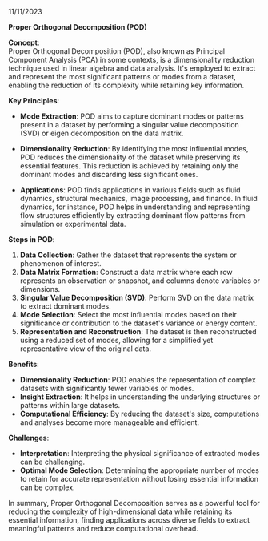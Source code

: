 11/11/2023

**Proper Orthogonal Decomposition (POD)**

**Concept**:  
Proper Orthogonal Decomposition (POD), also known as Principal Component Analysis (PCA) in some contexts, is a dimensionality reduction technique used in linear algebra and data analysis. It's employed to extract and represent the most significant patterns or modes from a dataset, enabling the reduction of its complexity while retaining key information.

**Key Principles**:
- **Mode Extraction**: POD aims to capture dominant modes or patterns present in a dataset by performing a singular value decomposition (SVD) or eigen decomposition on the data matrix.
  
- **Dimensionality Reduction**: By identifying the most influential modes, POD reduces the dimensionality of the dataset while preserving its essential features. This reduction is achieved by retaining only the dominant modes and discarding less significant ones.

- **Applications**: POD finds applications in various fields such as fluid dynamics, structural mechanics, image processing, and finance. In fluid dynamics, for instance, POD helps in understanding and representing flow structures efficiently by extracting dominant flow patterns from simulation or experimental data.

**Steps in POD**:
1. **Data Collection**: Gather the dataset that represents the system or phenomenon of interest.
2. **Data Matrix Formation**: Construct a data matrix where each row represents an observation or snapshot, and columns denote variables or dimensions.
3. **Singular Value Decomposition (SVD)**: Perform SVD on the data matrix to extract dominant modes.
4. **Mode Selection**: Select the most influential modes based on their significance or contribution to the dataset's variance or energy content.
5. **Representation and Reconstruction**: The dataset is then reconstructed using a reduced set of modes, allowing for a simplified yet representative view of the original data.

**Benefits**:
- **Dimensionality Reduction**: POD enables the representation of complex datasets with significantly fewer variables or modes.
- **Insight Extraction**: It helps in understanding the underlying structures or patterns within large datasets.
- **Computational Efficiency**: By reducing the dataset's size, computations and analyses become more manageable and efficient.

**Challenges**:
- **Interpretation**: Interpreting the physical significance of extracted modes can be challenging.
- **Optimal Mode Selection**: Determining the appropriate number of modes to retain for accurate representation without losing essential information can be complex.

In summary, Proper Orthogonal Decomposition serves as a powerful tool for reducing the complexity of high-dimensional data while retaining its essential information, finding applications across diverse fields to extract meaningful patterns and reduce computational overhead.